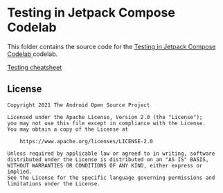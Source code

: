 # Testing in Jetpack Compose Codelab

This folder contains the source code for the
[Testing in Jetpack Compose Codelab ](https://developer.android.com/codelabs/jetpack-compose-testing)
codelab.

[Testing cheatsheet](https://developer.android.com/jetpack/compose/testing-cheatsheet)

## License
```
Copyright 2021 The Android Open Source Project

Licensed under the Apache License, Version 2.0 (the "License");
you may not use this file except in compliance with the License.
You may obtain a copy of the License at

    https://www.apache.org/licenses/LICENSE-2.0

Unless required by applicable law or agreed to in writing, software
distributed under the License is distributed on an "AS IS" BASIS,
WITHOUT WARRANTIES OR CONDITIONS OF ANY KIND, either express or implied.
See the License for the specific language governing permissions and
limitations under the License.
```
